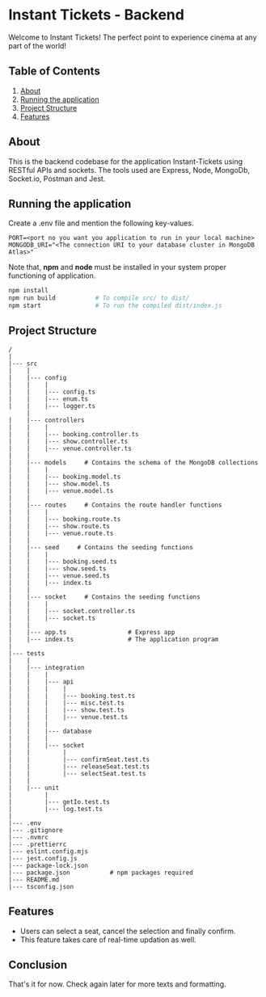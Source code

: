 # Instant Tickets - Backend
Welcome to Instant Tickets! The perfect point to experience cinema at any part of the world!


## Table of Contents
1. [About](#about)
3. [Running the application](#running-the-application)
4. [Project Structure](#project-structure)
5. [Features](#features)

## About
This is the backend codebase for the application Instant-Tickets using RESTful APIs and sockets. The tools used are Express, Node, MongoDb, Socket.io, Postman and Jest.

## Running the application
Create a .env file and mention the following key-values.
```
PORT=<port no you want you application to run in your local machine>
MONGODB_URI="<The connection URI to your database cluster in MongoDB Atlas>"
```

Note that, **npm** and **node** must be installed in your system proper functioning of application.
```bash
npm install
npm run build           # To compile src/ to dist/
npm start               # To run the compiled dist/index.js
```

## Project Structure
```
/
|
|--- src
|    |
|    |--- config
|    |    |
|    |    |--- config.ts
|    |    |--- enum.ts
|    |    |--- logger.ts
     |
|    |--- controllers
|    |    |
|    |    |--- booking.controller.ts
|    |    |--- show.controller.ts
|    |    |--- venue.controller.ts
|    |
|    |--- models     # Contains the schema of the MongoDB collections
|    |    |
|    |    |--- booking.model.ts
|    |    |--- show.model.ts
|    |    |--- venue.model.ts
|    |    
|    |--- routes     # Contains the route handler functions
|    |    |
|    |    |--- booking.route.ts
|    |    |--- show.route.ts
|    |    |--- venue.route.ts
|    |
|    |--- seed     # Contains the seeding functions
|    |    |
|    |    |--- booking.seed.ts
|    |    |--- show.seed.ts
|    |    |--- venue.seed.ts
|    |    |--- index.ts
|    |
|    |--- socket     # Contains the seeding functions
|    |    |
|    |    |--- socket.controller.ts
|    |    |--- socket.ts
|    |
|    |--- app.ts                 # Express app
|    |--- index.ts               # The application program
|
|--- tests
|    |
|    |--- integration
|    |    |
|    |    |--- api
|    |    |    |
|    |    |    |--- booking.test.ts
|    |    |    |--- misc.test.ts
|    |    |    |--- show.test.ts
|    |    |    |--- venue.test.ts
|    |    |
|    |    |--- database
|    |    |
|    |    |--- socket
|    |         |
|    |         |--- confirmSeat.test.ts
|    |         |--- releaseSeat.test.ts
|    |         |--- selectSeat.test.ts
|    |
|    |--- unit
|         |
|         |--- getIo.test.ts
|         |--- log.test.ts
|
|--- .env
|--- .gitignore
|--- .nvmrc
|--- .prettierrc
|--- eslint.config.mjs
|--- jest.config.js
|--- package-lock.json
|--- package.json           # npm packages required 
|--- README.md
|--- tsconfig.json
```

## Features

- Users can select a seat, cancel the selection and finally confirm.
- This feature takes care of real-time updation as well.

## Conclusion

That's it for now. Check again later for more texts and formatting.